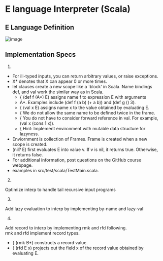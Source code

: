 # E language Interpreter (Scala)

## E Language Definition

![image](https://user-images.githubusercontent.com/43807159/115174189-c1016500-a103-11eb-8be7-3020ddde1cc0.png)

## Implementation Specs

1.
- For ill-typed inputs, you can return arbitrary values, or raise exceptions.  
- X* denotes that X can appear 0 or more times.  
- let clauses create a new scope like a `block' in Scala. Name bindings def, and val work the similar way as in Scala. 
  - { (def f (A*) E) assigns name f to expression E with arguments  
  - A*. Examples include (def f (a b) (+ a b)) and (def g () 3).  
  - { (val x E) assigns name x to the value obtained by evaluating E.  
  - { We do not allow the same name to be defined twice in the frame.  
  - { You do not have to consider forward reference in val. For example, (val x (cons 1 x)).  
  - { Hint: Implement environment with mutable data structure for lazyness.  
- Enviornment is collection of Frames. Frame is created when a new scope is created.  
- (nil? E) first evaluates E into value v. If v is nil, it returns true. Otherwise, it returns false.  
- For additional information, post questions on the GitHub course webpage.  
- examples in src/test/scala/TestMain.scala.  

2.
Optimize interp to handle tail recursive input programs

3.
Add lazy evaluation to interp by implementing by-name and lazy-val

4.
Add record to interp by implementing rmk and rfd following.  
rmk and rfd implement record types.
  - { (rmk B*) constructs a record value.
  - { (rfd E x) projects out the field x of the record value obtained by evaluating E.
